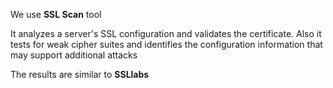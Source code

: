 We use **SSL Scan** tool

It analyzes a server's SSL configuration and validates the certificate. Also it tests for weak cipher suites and identifies the configuration information that may support additional attacks

The results are similar to **SSLlabs**